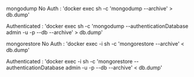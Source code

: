 mongodump
No Auth : 'docker exec <mongodb container> sh -c 'mongodump --archive' > db.dump'

Authenticated : 'docker exec <mongodb container> sh -c 'mongodump --authenticationDatabase admin -u <user> -p <password> --db <database> --archive' > db.dump'

mongorestore
No Auth : 'docker exec -i <mongodb container> sh -c 'mongorestore --archive' < db.dump'

Authenticated : 'docker exec -i <mongodb container> sh -c 'mongorestore --authenticationDatabase admin -u <user> -p <password> --db <database> --archive' < db.dump'
